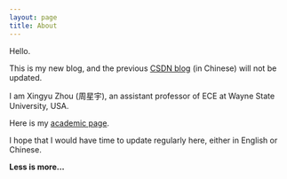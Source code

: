 ```yaml
---
layout: page
title: About
---
```


Hello.

This is my new blog, and the previous [CSDN blog](http://blog.csdn.net/mike190267481) (in Chinese) will not be updated.

I am Xingyu Zhou (周星宇), an assistant professor of ECE at Wayne State University, USA.

Here is my [academic page](http://xingyuzhou.org).

I hope that I would have time to update regularly here, either in English or Chinese.


**Less is more...**
